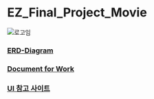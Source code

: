 # EZ_Final_Project_Movie
![로고임](https://github.com/JWHeo96/EZ_Final_Project_Movie/assets/108171142/f7dec090-d45d-4f40-883c-91c22bb0f299)
### [ERD-Diagram](https://www.erdcloud.com/d/mpKZvJi65QWhepbfx)
### [Document for Work](https://docs.google.com/spreadsheets/d/1nl8BJESWhnfd2Dt8ZnBdgr13lwvAui5wDjAtOStluvo/edit#gid=1617738617)
### [UI 참고 사이트](https://www.codepen.io)
